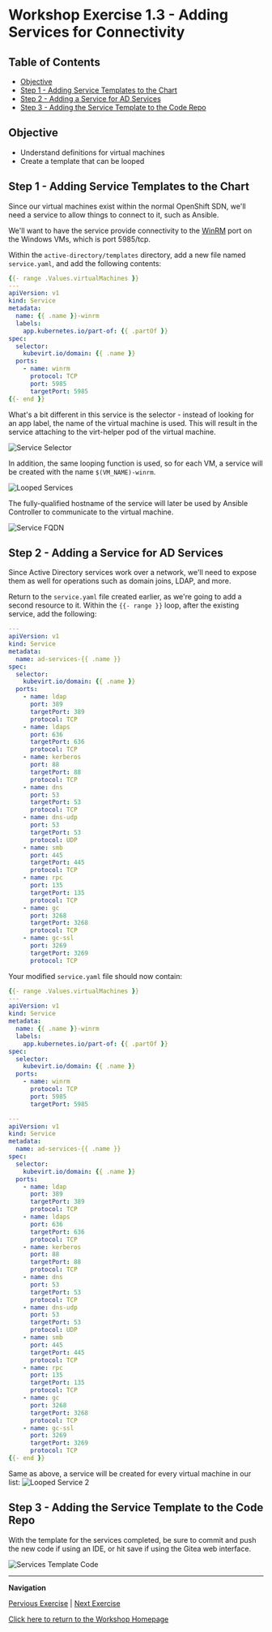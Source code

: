 # Workshop Exercise 1.3 - Adding Services for Connectivity

## Table of Contents

* [Objective](#objective)
* [Step 1 - Adding Service Templates to the Chart](#step-1---adding-service-templates-to-the-chart)
* [Step 2 - Adding a Service for AD Services](#step-2---adding-a-service-for-ad-services)
* [Step 3 - Adding the Service Template to the Code Repo](#step-3---adding-the-service-template-to-the-code-repo)

## Objective

* Understand definitions for virtual machines
* Create a template that can be looped

## Step 1 - Adding Service Templates to the Chart
Since our virtual machines exist within the normal OpenShift SDN, we'll need a service to allow things to connect to it, such as Ansible.

We'll want to have the service provide connectivity to the [WinRM](https://en.wikipedia.org/wiki/Windows_Remote_Management) port on the Windows VMs, which is port 5985/tcp.

Within the `active-directory/templates` directory, add a new file named `service.yaml`, and add the following contents:
```yaml
{{- range .Values.virtualMachines }}
---
apiVersion: v1
kind: Service
metadata:
  name: {{ .name }}-winrm
  labels:
    app.kubernetes.io/part-of: {{ .partOf }}
spec:
  selector:
    kubevirt.io/domain: {{ .name }}
  ports:
    - name: winrm
      protocol: TCP
      port: 5985
      targetPort: 5985
{{- end }}
```

What's a bit different in this service is the selector - instead of looking for an app label, the name of the virtual machine is used. This will result in the service attaching to the virt-helper pod of the virtual machine.

![Service Selector](../.images/service-selector.png)

In addition, the same looping function is used, so for each VM, a service will be created with the name `$(VM_NAME)-winrm`.

![Looped Services](../.images/looped-services.png)

The fully-qualified hostname of the service will later be used by Ansible Controller to communicate to the virtual machine.

![Service FQDN](../.images/service-fqdn.png)

## Step 2 - Adding a Service for AD Services
Since Active Directory services work over a network, we'll need to expose them as well for operations such as domain joins, LDAP, and more.

Return to the `service.yaml` file created earlier, as we're going to add a second resource to it. Within the `{{- range }}` loop, after the existing service, add the following:
```yaml
---
apiVersion: v1
kind: Service
metadata:
  name: ad-services-{{ .name }}
spec:
  selector:
    kubevirt.io/domain: {{ .name }}
  ports:
    - name: ldap
      port: 389
      targetPort: 389
      protocol: TCP
    - name: ldaps
      port: 636
      targetPort: 636
      protocol: TCP
    - name: kerberos
      port: 88
      targetPort: 88
      protocol: TCP
    - name: dns
      port: 53
      targetPort: 53
      protocol: TCP
    - name: dns-udp
      port: 53
      targetPort: 53
      protocol: UDP
    - name: smb
      port: 445
      targetPort: 445
      protocol: TCP
    - name: rpc
      port: 135
      targetPort: 135
      protocol: TCP
    - name: gc
      port: 3268
      targetPort: 3268
      protocol: TCP
    - name: gc-ssl
      port: 3269
      targetPort: 3269
      protocol: TCP
```

Your modified `service.yaml` file should now contain:
```yaml
{{- range .Values.virtualMachines }}
---
apiVersion: v1
kind: Service
metadata:
  name: {{ .name }}-winrm
  labels:
    app.kubernetes.io/part-of: {{ .partOf }}
spec:
  selector:
    kubevirt.io/domain: {{ .name }}
  ports:
    - name: winrm
      protocol: TCP
      port: 5985
      targetPort: 5985

---
apiVersion: v1
kind: Service
metadata:
  name: ad-services-{{ .name }}
spec:
  selector:
    kubevirt.io/domain: {{ .name }}
  ports:
    - name: ldap
      port: 389
      targetPort: 389
      protocol: TCP
    - name: ldaps
      port: 636
      targetPort: 636
      protocol: TCP
    - name: kerberos
      port: 88
      targetPort: 88
      protocol: TCP
    - name: dns
      port: 53
      targetPort: 53
      protocol: TCP
    - name: dns-udp
      port: 53
      targetPort: 53
      protocol: UDP
    - name: smb
      port: 445
      targetPort: 445
      protocol: TCP
    - name: rpc
      port: 135
      targetPort: 135
      protocol: TCP
    - name: gc
      port: 3268
      targetPort: 3268
      protocol: TCP
    - name: gc-ssl
      port: 3269
      targetPort: 3269
      protocol: TCP
{{- end }}
```

Same as above, a service will be created for every virtual machine in our list:
![Looped Service 2](../.images/looped-services-2.png)

## Step 3 - Adding the Service Template to the Code Repo
With the template for the services completed, be sure to commit and push the new code if using an IDE, or hit save if using the Gitea web interface.

![Services Template Code](../.images/service-template-code.png)

---
**Navigation**

[Pervious Exercise](../1.2-adding-vm-templates/) | [Next Exercise](../1.4-adding-chart-to-argocd/)

[Click here to return to the Workshop Homepage](../../README.md)
